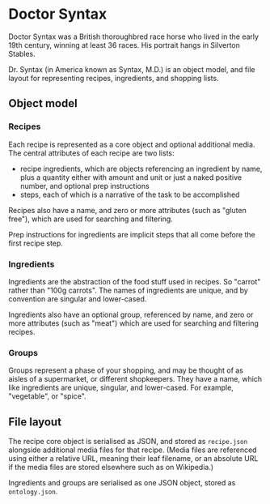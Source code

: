 # Doctor Syntax

Doctor Syntax was a British thoroughbred race horse who lived in the early 19th century, winning at least 36 races. His portrait hangs in Silverton Stables.

Dr. Syntax (in America known as Syntax, M.D.) is an object model, and file layout for representing recipes, ingredients, and shopping lists.

## Object model

### Recipes

Each recipe is represented as a core object and optional additional media. The central attributes of each recipe are two lists:

 * recipe ingredients, which are objects referencing an ingredient by name, plus a quantity either with amount and unit or just a naked positive number, and optional prep instructions
 * steps, each of which is a narrative of the task to be accomplished

Recipes also have a name, and zero or more attributes (such as "gluten free"), which are used for searching and filtering.

Prep instructions for ingredients are implicit steps that all come before the first recipe step.

### Ingredients

Ingredients are the abstraction of the food stuff used in recipes. So "carrot" rather than "100g carrots". The names of ingredients are unique, and by convention are singular and lower-cased.

Ingredients also have an optional group, referenced by name, and zero or more attributes (such as "meat") which are used for searching and filtering recipes.

### Groups

Groups represent a phase of your shopping, and may be thought of as aisles of a supermarket, or different shopkeepers. They have a name, which like ingredients are unique, singular, and lower-cased. For example, "vegetable", or "spice".

## File layout

The recipe core object is serialised as JSON, and stored as `recipe.json` alongside additional media files for that recipe. (Media files are referenced using either a relative URL, meaning their leaf filename, or an absolute URL if the media files are stored elsewhere such as on Wikipedia.)

Ingredients and groups are serialised as one JSON object, stored as `ontology.json`.
